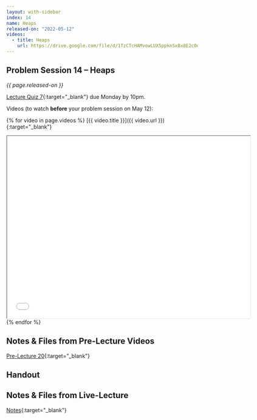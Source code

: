 ```yaml
---
layout: with-sidebar
index: 14
name: Heaps
released-on: "2022-05-12"
videos:
  - title: Heaps
    url: https://drive.google.com/file/d/1TzCTcHAMvowLUX5ppknSxBx8E2c0emJ3
---
```


## Problem Session 14 – Heaps	

_{{ page.released-on }}_  

[Lecture Quiz 7](https://www.gradescope.com/courses/381276/assignments/2016189/){:target="_blank"} due Monday by 10pm.

Videos (to watch **before** your problem session on May 12):

{% for video in page.videos %}
[{{ video.title }}]({{ video.url }}){:target="_blank"}

<iframe src="{{ video.url }}/preview" width="640" height="480" allow="autoplay"></iframe>
{% endfor %}

## Notes & Files from Pre-Lecture Videos

[Pre-Lecture 20](https://github.com/ucsd-cse12-sp22/ucsd-cse12-sp22.github.io/tree/main/_pre-lectures/lecture-20){:target="_blank"}

## Handout



## Notes & Files from Live-Lecture

[Notes](https://github.com/ucsd-cse12-sp22/ucsd-cse12-sp22.github.io/tree/main/_lectures/lecture-14){:target="_blank"}


